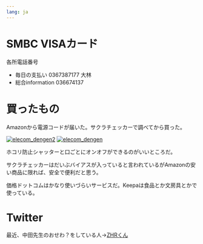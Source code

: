 ```yaml
---
lang: ja
---
```


# SMBC VISAカード

各所電話番号

- 毎日の支払い 0367387177 大林
- 総合information 036674137

# 買ったもの

Amazonから電源コードが届いた。サクラチェッカーで調べてから買った。

[![elecom_dengen2](https://github.com/user-attachments/assets/44e3e2fc-543a-4113-ac03-d2ce65b07f2c)](https://www.amazon.co.jp/dp/B07V1XJ56J)
[![elecom_dengen](https://github.com/user-attachments/assets/9ad9132b-2f7b-4aca-b668-31b5c0e7ce98)](https://www.amazon.co.jp/dp/B07V1XJ56J)

ホコリ防止シャッターと口ごとにオンオフができるのがいいところだ。

サクラチェッカーはだいぶバイアスが入っていると言われているがAmazonの安い商品に限れば、安全で便利だと思う。

価格ドットコムはかなり使いづらいサービスだ。Keepaは食品とか文房具とかで使っている。

# Twitter

最近、中田先生のおせわ？をしている人→[ZHRくん](https://x.com/ZHRJP/with_replies)
